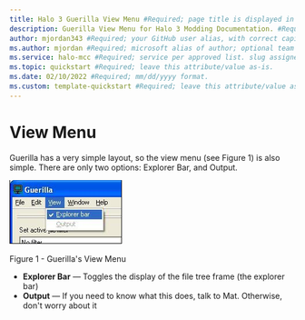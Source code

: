 ```yaml
---
title: Halo 3 Guerilla View Menu #Required; page title is displayed in search results. Include the brand.
description: Guerilla View Menu for Halo 3 Modding Documentation. #Required; article description that is displayed in search results. 
author: mjordan343 #Required; your GitHub user alias, with correct capitalization.
ms.author: mjordan #Required; microsoft alias of author; optional team alias.
ms.service: halo-mcc #Required; service per approved list. slug assigned by ACOM.
ms.topic: quickstart #Required; leave this attribute/value as-is.
ms.date: 02/10/2022 #Required; mm/dd/yyyy format.
ms.custom: template-quickstart #Required; leave this attribute/value as-is.
---
```


# View Menu

Guerilla has a very simple layout, so the view menu (see Figure 1) is also simple. There are only two options: Explorer Bar, and Output.

![View of the view menu for the Guerilla tool](./media/H3_Guerrilla_ViewMenu.png)

Figure 1 - Guerilla's View Menu

- **Explorer Bar** — Toggles the display of the file tree frame (the explorer bar)
- **Output** — If you need to know what this does, talk to Mat. Otherwise, don't worry about it
